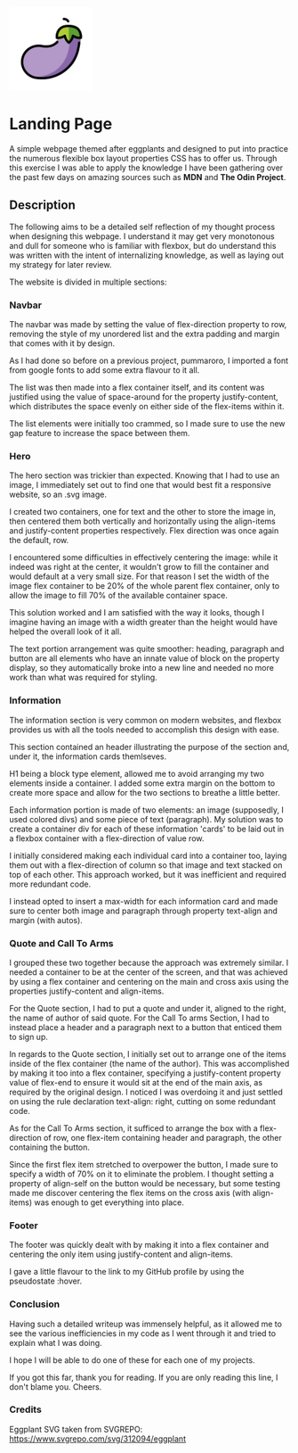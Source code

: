 <img src="./images/eggplant.svg" alt="Eggplant" width="150px" height="150px">

# Landing Page

A simple webpage themed after eggplants and designed to put into practice the numerous flexible box layout properties CSS has to offer us. Through this exercise I was able to apply the knowledge I have been gathering over the past few days on amazing sources such as **MDN** and **The Odin Project**. 

## Description

The following aims to be a detailed self reflection of my thought process when designing this webpage. I understand it may get very monotonous and dull for someone who is familiar with flexbox, but do understand this was written with the intent of internalizing knowledge, as well as laying out my strategy for later review.

The website is divided in multiple sections:

### Navbar
The navbar was made by setting the value of flex-direction property to row, removing the style of my unordered list and the extra padding and margin that comes with it by design.

As I had done so before on a previous project, pummaroro, I imported a font from google fonts to add some extra flavour to it all.

The list was then made into a flex container itself, and its content was justified using the value of space-around for the property justify-content, which distributes the space evenly on either side of the flex-items within it.

The list elements were initially too crammed, so I made sure to use the new gap feature to increase the space between them. 

### Hero
The hero section was trickier than expected. Knowing that I had to use an image, I immediately set out to find one that would best fit a responsive website, so an .svg image. 

I created two containers, one for text and the other to store the image in, then centered them both vertically and horizontally using the align-items and justify-content properties respectively. Flex direction was once again the default, row. 

I encountered some difficulties in effectively centering the image: while it indeed was right at the center, it wouldn't grow to fill the container and would default at a very small size. For that reason I set the width of the image flex container to be 20% of the whole parent flex container, only to allow the image to fill 70% of the available container space.

This solution worked and I am satisfied with the way it looks, though I imagine having an image with a width greater than the height would have helped the overall look of it all.

The text portion arrangement was quite smoother: heading, paragraph and button are all elements who have an innate value of block on the property display, so they automatically broke into a new line and needed no more work than what was required for styling.

### Information
The information section is very common on modern websites, and flexbox provides us with all the tools needed to accomplish this design with ease.

This section contained an header illustrating the purpose of the section and, under it, the information cards themlseves. 

H1 being a block type element, allowed me to avoid arranging my two elements inside a container. I added some extra margin on the bottom to create more space and allow for the two sections to breathe a little better. 

Each information portion is made of two elements: an image (supposedly, I used colored divs) and some piece of text (paragraph). My solution was to create a container div for each of these information 'cards' to be laid out in a flexbox container with a flex-direction of value row. 

I initially considered making each individual card into a container too, laying them out with a flex-direction of column so that image and text stacked on top of each other. This approach worked, but it was inefficient and required more redundant code.

I instead opted to insert a max-width for each information card and made sure to center both image and paragraph through property text-align and margin (with autos).

### Quote and Call To Arms
I grouped these two together because the approach was extremely similar. I needed a container to be at the center of the screen, and that was achieved by using a flex container and centering on the main and cross axis using the properties justify-content and align-items.

For the Quote section, I had to put a quote and under it, aligned to the right, the name of author of said quote. For the Call To arms Section, I had to instead place a header and a paragraph next to a button that enticed them to sign up.

In regards to the Quote section, I initially set out to arrange one of the items inside of the flex container (the name of the author). This was accomplished by making it too into a flex container, specifying a justify-content property value of flex-end to ensure it would sit at the end of the main axis, as required by the original design. I noticed I was overdoing it and just settled on using the rule declaration text-align: right, cutting on some redundant code. 

As for the Call To Arms section, it sufficed to arrange the box with a flex-direction of row, one flex-item containing header and paragraph, the other containing the button.

Since the first flex item stretched to overpower the button, I made sure to specify a width of 70% on it to eliminate the problem. I thought setting a property of align-self on the button would be necessary, but some testing made me discover centering the flex items on the cross axis (with align-items) was enough to get everything into place.


### Footer
The footer was quickly dealt with by making it into a flex container and centering the only item using justify-content and align-items. 

I gave a little flavour to the link to my GitHub profile by using the pseudostate :hover.

### Conclusion
Having such a detailed writeup was immensely helpful, as it allowed me to see the various inefficiencies in my code as I went through it and tried to explain what I was doing.

I hope I will be able to do one of these for each one of my projects. 

If you got this far, thank you for reading.
If you are only reading this line, I don't blame you. Cheers.

### Credits

Eggplant SVG taken from SVGREPO: https://www.svgrepo.com/svg/312094/eggplant

